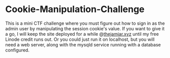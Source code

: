 # Cookie-Manipulation-Challenge

This is a mini CTF challenge where you must figure out how to sign in as the admin user by manipulating the session cookie's value. If you want to give it a go, I will keep the site deployed for a while @[thejamjar.xyz](http://thejamjar.xyz) until my free Linode credit runs out. Or you could just run it on localhost, but you will need a web server, along with the mysqld service running with a database configured. 
